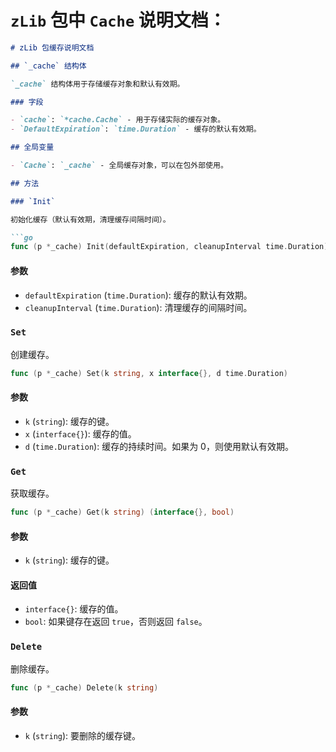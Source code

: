 # `zLib` 包中 `Cache` 说明文档：

```markdown
# zLib 包缓存说明文档

## `_cache` 结构体

`_cache` 结构体用于存储缓存对象和默认有效期。

### 字段

- `cache`: `*cache.Cache` - 用于存储实际的缓存对象。
- `DefaultExpiration`: `time.Duration` - 缓存的默认有效期。

## 全局变量

- `Cache`: `_cache` - 全局缓存对象，可以在包外部使用。

## 方法

### `Init`

初始化缓存（默认有效期，清理缓存间隔时间）。

```go
func (p *_cache) Init(defaultExpiration, cleanupInterval time.Duration)
```

#### 参数

- `defaultExpiration` (`time.Duration`): 缓存的默认有效期。
- `cleanupInterval` (`time.Duration`): 清理缓存的间隔时间。

### `Set`

创建缓存。

```go
func (p *_cache) Set(k string, x interface{}, d time.Duration)
```

#### 参数

- `k` (`string`): 缓存的键。
- `x` (`interface{}`): 缓存的值。
- `d` (`time.Duration`): 缓存的持续时间。如果为 0，则使用默认有效期。

### `Get`

获取缓存。

```go
func (p *_cache) Get(k string) (interface{}, bool)
```

#### 参数

- `k` (`string`): 缓存的键。

#### 返回值

- `interface{}`: 缓存的值。
- `bool`: 如果键存在返回 `true`，否则返回 `false`。

### `Delete`

删除缓存。

```go
func (p *_cache) Delete(k string)
```

#### 参数

- `k` (`string`): 要删除的缓存键。

